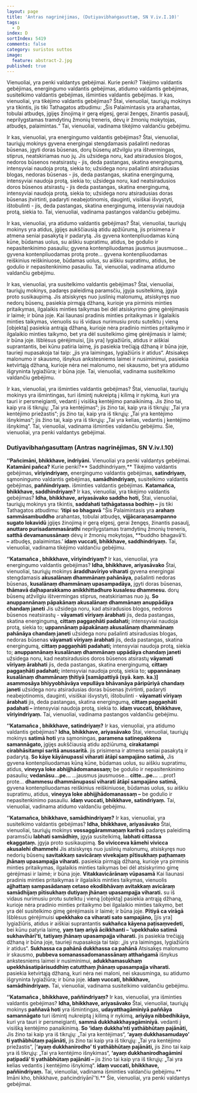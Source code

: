 ```yaml
---
layout: page
title: 'Antras nagrinėjimas, (Dutiyavibhaṅgasuttaṃ, SN V.iv.I.10)'
tags:
  - D
index: D
sortIndex: 5419
comments: false
category: suristos suttos
image:
  feature: abstract-2.jpg
published: true
---
```



Vienuoliai, yra penki valdantys gebėjimai. Kurie penki? Tikėjimo valdantis gebėjimas, energingumo valdantis gebėjimas, atidumo valdantis gebėjimas, susitelkimo valdantis gebėjimas, išminties valdantis gebėjimas. Ir kas, vienuoliai, yra tikėjimo valdantis gebėjimas? Štai, vienuoliai, tauriųjų mokinys yra tikintis, jis tiki Tathagatos atbudimu: „Šis Palaimintasis yra arahantas, tobulai atbudęs, įgijęs žinojimą ir gerą elgesį, gerai žengęs, žinantis pasaulį, neprilygstamas tramdytinų žmonių treneris, dėvų ir žmonių mokytojas, atbudęs, palaimintas.“ Tai, vienuoliai, vadinama tikėjimo valdančiu gebėjimu.

Ir kas, vienuoliai, yra energingumo valdantis gebėjimas? Štai, vienuoliai, tauriųjų mokinys gyvena energingai stengdamasis pašalinti nedoras būsenas, įgyti doras būsenas, dorų būsenų atžvilgiu yra ištvermingas, stiprus, neatskiriamas nuo jų. Jis užsidega noru, kad atsiradusios blogos, nedoros būsenos neatsirastų - jis, deda pastangas, skatina energingumą, intensyviai naudoja protą, siekia to; užsidega noru pašalinti atsiradusias blogas, nedoras būsenas - jis, deda pastangas, skatina energingumą, intensyviai naudoja protą, siekia to; užsidega noru, kad neatsiradusios doros būsenos atsirastų - jis deda pastangas, skatina energingumą, intensyviai naudoja protą, siekia to; užsidega noru atsiradusias doras būsenas įtvirtinti, padaryti neabejotinomis, dauginti, visiškai išvystyti, ištobulinti - jis, deda pastangas, skatina energingumą, intensyviai naudoja protą, siekia to.  Tai, vienuoliai, vadinama pastangos valdančiu gebėjimu.

Ir kas, vienuoliai, yra atidumo valdantis gebėjimas? Štai, vienuoliai, tauriųjų mokinys yra atidus, įgijęs aukščiausią atidu apžiūrumą, jis prisimena ir atmena seniai pasakytą ir padarytą. Jis gyvena kontenpliuodamas kūną kūne, būdamas uolus, su aiškiu supratimu, atidus, be godulio ir nepasitenkinimo pasauliu; gyvena kontenpliuodamas jausmus jausmuose... gyvena kontenpliuodamas protą prote... gyvena kontenpliuodamas reiškinius reiškiniuose, būdamas uolus, su aiškiu supratimu, atidus, be godulio ir nepasitenkinimo pasauliu. Tai, vienuoliai, vadinama atidumo valdančiu gebėjimu.

Ir kas, vienuoliai, yra susitelkimo valdantis gebėjimas? Štai, vienuoliai, tauriųjų mokinys, padaręs paleidimą paramsčiu, įgyja susitelkimą, įgyja proto susikaupimą. Jis atsiskyręs nuo juslinių malonumų, atsiskyręs nuo nedorų būsenų, pasiekia pirmąją džhaną, kurioje yra pirminis minties pritaikymas, ilgalaikis minties taikymas bei dėl atsiskyrimo gimę gėrėjimasis ir laimė; ir būna joje. Kai liaunasi pradinis minties pritaikymas ir ilgalaikis minties taikymas, vienuolis su iš vidaus nurimusiu protu sutelktu į vieną [objektą] pasiekia antrąją džhaną, kurioje nėra pradinio minties pritaikymo ir ilgalaikio minties taikymo, bet yra dėl susitelkimo gimę gėrėjimasis ir laimė; ir būna joje. Išblėsus gėrėjimuisi, [jis yra] lygiažiūris, atidus ir aiškiai suprantantis, bei kūnu patiria laimę, jis pasiekia trečiąją džhaną ir būna joje, taurieji nupasakoja tai taip: „jis yra laimingas, lygiažiūris ir atidus“. Atsisakęs malonumo ir skausmo, išnykus ankstesniems laimei ir nusiminimui, pasiekia ketvirtąją džhaną, kurioje nėra nei malonumo, nei skausmo, bet yra atidumo išgryninta lygiažiūra; ir būna joje.  Tai, vienuoliai, vadinama susitelkimo valdančiu gebėjimu.

Ir kas, vienuoliai, yra išminties valdantis gebėjimas? Štai, vienuoliai, tauriųjų mokinys yra išmintingas, turi išmintį nukreiptą į kilimą ir nykimą, kuri yra tauri ir persmeigianti, vedanti į visišką kentėjimo panaikinimą. Jis žino tai, kaip yra iš tikrųjų: „Tai yra kentėjimas“; jis žino tai, kaip yra iš tikrųjų: „Tai yra kentėjimo priežastis“; jis žino tai, kaip yra iš tikrųjų: „Tai yra kentėjimo išnykimas“; jis žino tai, kaip yra iš tikrųjų: „Tai yra kelias, vedantis į kentėjimo išnykimą“. Tai, vienuoliai, vadinama išminties valdančiu gebėjimu. Šie, vienuoliai, yra penki valdantys gebėjimai.

### Dutiyavibhaṅgasuttaṃ (Antras nagrinėjimas, SN V.iv.I.10)

**‘‘Pañcimāni, bhikkhave, indriyāni.** Vienuoliai yra penki valdantys gebėjimai. **Katamāni pañca?** Kurie penki?** Saddhindriyaṃ,** Tikėjimo valdantis gebėjimas, **vīriyindriyaṃ,** energingumo valdantis gebėjimas, **satindriyaṃ,** sąmoningumo valdantis gebėjimas, **samādhindriyaṃ,** susitelkimo valdantis gebėjimas, **paññindriyaṃ.** išminties valdantis gebėjimas. **Katamañca, bhikkhave, saddhindriyaṃ?** Ir kas, vienuoliai, yra tikėjimo valdantis gebėjimas? **Idha, bhikkhave, ariyasāvako saddho hoti,** Štai, vienuoliai, tauriųjų mokinys yra tikintis, **saddahati tathāgatassa bodhiṃ –** jis tiki Tathagatos atbudimu: **‘itipi so bhagavā** "Šis Palaimintasis yra **arahaṃ sammāsambuddho** arahantas, tobulai atbudęs, **vijjācaraṇasampanno sugato lokavidū** įgijęs žinojimą ir gerą elgesį, gerai žengęs, žinantis pasaulį, **anuttaro purisadammasārathi** neprilygstamas tramdytinų žmonių treneris, **satthā devamanussānaṃ** dėvų ir žmonių mokytojas, **buddho bhagavā’ti. **–**  atbudęs, palaimintas.’ **idaṃ vuccati, bhikkhave, saddhindriyaṃ.** Tai, vienuoliai, vadinama tikėjimo valdančiu gebėjimu.

**‘‘Katamañca , bhikkhave, vīriyindriyaṃ?** Ir kas, vienuoliai, yra energingumo valdantis gebėjimas? **Idha, bhikkhave, ariyasāvako** Štai, vienuoliai, tauriųjų mokinys **āraddhavīriyo viharati** gyvena energingai stengdamasis **akusalānaṃ dhammānaṃ pahānāya,** pašalinti nedoras būsenas, **kusalānaṃ dhammānaṃ upasampadāya,** įgyti doras būsenas, **thāmavā daḷhaparakkamo anikkhittadhuro kusalesu dhammesu.** dorų būsenų atžvilgiu ištvermingas stiprus, neatskiriamas nuo jų. **So anuppannānaṃ pāpakānaṃ akusalānaṃ dhammānaṃ anuppādāya chandaṃ janeti** Jis užsidega noru, kad atsiradusios blogos, nedoros būsenos neatsirastų - **vāyamati vīriyaṃ ārabhati** jis, deda pastangas, skatina energingumą, **cittaṃ paggaṇhāti padahati;** intensyviai naudoja protą, siekia to; **uppannānaṃ pāpakānaṃ akusalānaṃ dhammānaṃ pahānāya chandaṃ janeti** užsidega noru pašalinti atsiradusias blogas, nedoras būsenas **vāyamati vīriyaṃ ārabhati** jis, deda pastangas, skatina energingumą, **cittaṃ paggaṇhāti padahati;** intensyviai naudoja protą, siekia to; **anuppannānaṃ kusalānaṃ dhammānaṃ uppādāya chandaṃ janeti** užsidega noru, kad neatsiradusios doros būsenos atsirastų **vāyamati vīriyaṃ ārabhati** jis, deda pastangas, skatina energingumą, **cittaṃ paggaṇhāti padahati;** intensyviai naudoja protą, siekia to; **uppannānaṃ kusalānaṃ dhammānaṃ ṭhitiyā [samāpattiyā (syā. kaṃ. ka.)] asammosāya bhiyyobhāvāya vepullāya bhāvanāya pāripūriyā chandaṃ janeti** užsidega noru atsiradusias doras būsenas įtvirtinti, padaryti neabejotinomis, dauginti, visiškai išvystyti, ištobulinti - **vāyamati vīriyaṃ ārabhati** jis, deda pastangas, skatina energingumą, **cittaṃ paggaṇhāti padahati –** intensyviai naudoja protą, siekia to. **idaṃ vuccati, bhikkhave, vīriyindriyaṃ.** Tai, vienuoliai, vadinama pastangos valdančiu gebėjimu.

**‘‘Katamañca , bhikkhave, satindriyaṃ?** Ir kas, vienuoliai, yra atidumo valdantis gebėjimas? **Idha, bhikkhave, ariyasāvako** Štai, vienuoliai, tauriųjų mokinys **satimā hoti** yra sąmoningas, **paramena satinepakkena samannāgato,** įgijęs aukščiausią atidu apžiūrumą, **cirakatampi cirabhāsitampi saritā anussaritā.** jis prisimena ir atmena seniai pasakytą ir padarytą. **So kāye kāyānupassī viharati ātāpī sampajāno satimā,** Jis gyvena kontenpliuodamas kūną kūne, būdamas uolus, su aiškiu supratimu, atidus, **vineyya loke abhijjhādomanassaṃ;** be godulio ir nepasitenkinimo pasauliu; **vedanāsu…pe…** ...jausmus jausmuose... **citte…pe…** ...prot1 prote... **dhammesu dhammānupassī viharati ātāpī sampajāno satimā,** gyvena kontenpliuodamas reiškinius reiškiniuose, būdamas uolus, su aiškiu supratimu, atidus, **vineyya loke abhijjhādomanassaṃ –** be godulio ir nepasitenkinimo pasauliu. **idaṃ vuccati, bhikkhave, satindriyaṃ.** Tai, vienuoliai, vadinama atidumo valdančiu gebėjimu.

**‘‘Katamañca, bhikkhave, samādhindriyaṃ?** Ir kas, vienuoliai, yra susitelkimo valdantis gebėjimas? **Idha, bhikkhave, ariyasāvako** Štai, vienuoliai, tauriųjų mokinys **vossaggārammaṇaṃ karitvā** padaręs paleidimą paramsčiu **labhati samādhiṃ,** įgyja susitelkimą, **labhati cittassa ekaggataṃ.** įgyja proto susikaupimą. **So vivicceva kāmehi vivicca akusalehi dhammehi** Jis atsiskyręs nuo juslinių malonumų, atsiskyręs nuo nedorių būsenų **savitakkaṃ savicāraṃ vivekajaṃ pītisukhaṃ paṭhamaṃ jhānaṃ upasampajja viharati.** pasiekia pirmąją džhaną, kurioje yra pirminis minties pritaikymas, ilgalaikis minties taikymas bei dėl atsiskyrimo gimę gėrėjimasi ir laimė; ir būna joje. **Vitakkavicārānaṃ vūpasamā** Kai liaunasi pradinis minties pritaikymas ir ilgalaikis minties taikymas, vienuolis **ajjhattaṃ sampasādanaṃ cetaso ekodibhāvaṃ avitakkaṃ avicāraṃ samādhijaṃ pītisukhaṃ dutiyaṃ jhānaṃ upasampajja viharati.** su iš vidaus nurimusiu protu sutelktu į vieną [objektą] pasiekia antrąją džhaną, kurioje nėra pradinio minties pritaikymo bei ilgalaikio minties taikymo, bet yra dėl susitelkimo gimę gėrėjimasis ir laimė; ir būna joje. **Pītiyā ca virāgā** Išblėsus gėrėjimuisi **upekkhako ca viharati sato sampajāno,** [jis yra] lygiažiūris, atidus ir aiškiai suprantantis **sukhañca kāyena paṭisaṃvedeti,** bei kūnu patyria laimę, **yaṃ taṃ ariyā ācikkhanti – ‘upekkhako satimā sukhavihārī’ti, tatiyaṃ jhānaṃ upasampajja viharati.** jis pasiekia trečiąją džhaną ir būna joje, taurieji nupasakoja tai taip: „jis yra laimingas, lygiažiūris ir atidus“. **Sukhassa ca pahānā dukkhassa ca pahānā** Atsisakęs malonumo ir skausmo, **pubbeva somanassadomanassānaṃ atthaṅgamā** išnykus ankstesniems laimei ir nusiminimui, **adukkhamasukhaṃ upekkhāsatipārisuddhiṃ catutthaṃ jhānaṃ upasampajja viharati.** pasiekia ketvirtąją džhaną, kuri nėra nei maloni, nei skausminga, su atidumo išgryninta lygiažiūra; ir būna joje. **idaṃ vuccati, bhikkhave, samādhindriyaṃ.** Tai, vienuoliai, vadinama susitelkimo valdančiu gebėjimu.

**‘‘Katamañca , bhikkhave, paññindriyaṃ?** Ir kas, vienuoliai, yra išminties valdantis gebėjimas? **Idha, bhikkhave, ariyasāvako** Štai, vienuoliai, tauriųjų mokinys **paññavā hoti** yra išmintingas, **udayatthagāminiyā paññāya samannāgato** turi išmintį nukreiptą į kilimą ir nykimą, **ariyāya nibbedhikāya,** kuri yra tauri ir persmeigianti, **sammā dukkhakkhayagāminiyā.** vedanti į visišką kentėjimo panaikinimą. **So ‘idaṃ dukkha’nti yathābhūtaṃ pajānāti,** Jis žino tai kaip yra iš tikrųjų: „Tai yra kentėjimas“, **‘ayaṃ dukkhasamudayo’ ti yathābhūtaṃ pajānāti,** jis žino tai kaip yra iš tikrųjų: „Tai yra kentėjimo priežastis“, |**‘ayaṃ dukkhanirodho’ ti yathābhūtaṃ pajānāti,** jis žino tai kaip yra iš tikrųjų: „Tai yra kentėjimo išnykimas“, **‘ayaṃ dukkhanirodhagāminī paṭipadā’ ti yathābhūtaṃ pajānāti –** jis žino tai kaip yra iš tikrųjų: „Tai yra kelias vedantis į kentėjimo išnykimą“. **idaṃ vuccati, bhikkhave, paññindriyaṃ.** Tai, vienuoliai, vadinama išminties valdančiu gebėjimu.** Imāni kho, bhikkhave, pañcindriyānī’’ti.** Šie, vienuoliai, yra penki valdantys gebėjimai.
